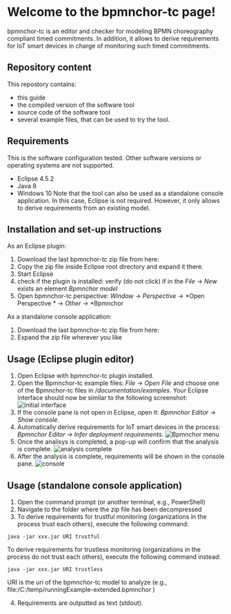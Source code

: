 # Welcome to the bpmnchor-tc page!

bpmnchor-tc is an editor and checker for modeling BPMN choreography compliant timed commitments. In addition, it allows to derive requirements for IoT smart devices in charge of monitoring such timed commitments.

## Repository content
This repostory contains:
* this guide
* the compiled version of the software tool 
* source code of the software tool
* several example files, that can be used to try the tool.


## Requirements
This is the software configuration tested. Other software versions or operating systems are not supported.
* Eclipse 4.5.2
* Java 8
* Windows 10
Note that the tool can also be used as a standalone console application. In this case, Eclipse is not required. However, it only allows to derive requirements from an existing model.


## Installation and set-up instructions
As an Eclipse plugin:
1. Download the last bpmnchor-tc zip file from here: <add url>
2. Copy the zip file inside Eclipse root directory and expand it there.
3. Start Eclipse
4. check if the plugin is installed: verify (do not click) if in the *File* -> *New* exists an element *Bpmnchor model*
5. Open bpmnchor-tc perspective: *Window* -> *Perspective* ->  *Open Perspective * -> *Other* -> *Bpmnchor
  
As a standalone console application:
1. Download the last bpmnchor-tc zip file from here: <add url>
2. Expand the zip file wherever you like

## Usage (Eclipse plugin editor)
1. Open Eclipse with bpmnchor-tc plugin installed.
2. Open the Bpmnchor-tc example files: *File* -> *Open File* and choose one of the Bpmnchor-tc files in */documentation/examples*.
Your Eclipse interface should now be similar to the following screenshot:
![initial interface](url)
3. If the console pane is not open in Eclipse, open it: *Bpmnchor Editor* -> *Show console*.
4. Automatically derive requirements for IoT smart devices in the process: *Bpmnchor Editor* -> *Infer deployment requirements*.
![Bpmnchor menu](url)
5. Once the analisys is completed, a pop-up will confirm that the analysis is complete.
![analysis complete](url)
6. After the analysis is complete, requirements will be shown in the console pane.
![console](url)

## Usage (standalone console application)
1. Open the command prompt (or another terminal, e.g., PowerShell)
2. Navigate to the folder where the zip file has been decompressed
3. To derive requirements for trustful monitoring (organizations in the process trust each others), execute the following command:

  `java -jar xxx.jar URI trustful`
  
  To derive requirements for trustless monitoring (organizations in the process do not trust each others), execute the following command instead:

  `java -jar xxx.jar URI trustless`
  
  URI is the uri of the bpmnchor-tc model to analyze (e.g., file:/C:/temp/runningExample-extended.bpmnchor )

  4. Requirements are outputted as text (stdout).

